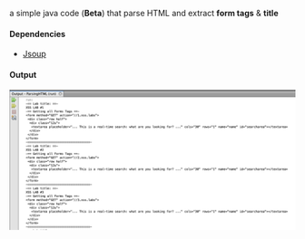 a simple java code (**Beta**) that parse HTML and extract **form tags** & **title**

#### Dependencies
- [Jsoup](https://github.com/jhy/jsoup)

#### Output 
![alt text](https://raw.githubusercontent.com/0xb1tByte/eWPTXv1-Journey/master/XSS%20-%20Filter%20Evasion%20and%20WAF%20Bypassing/Scripts/ParsingHTML/output.png)
